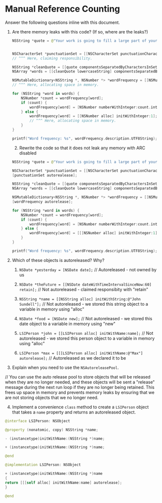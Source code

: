 # Manual Reference Counting

Answer the following questions inline with this document.

1. Are there memory leaks with this code? (If so, where are the leaks?)

	```swift
	NSString *quote = @"Your work is going to fill a large part of your life, and the only way to be truly satisfied is to do what you believe is great work. And the only way to do great work is to love what you do. If you haven't found it yet, keep looking. Don't settle. As with all matters of the heart, you'll know when you find it. - Steve Jobs";
    

	NSCharacterSet *punctuationSet = [[NSCharacterSet punctuationCharacterSet] retain];
    // ^^^ Here, claiming responsibility.

	NSString *cleanQuote = [[quote componentsSeparatedByCharactersInSet:punctuationSet] componentsJoinedByString:@""];
	NSArray *words = [[cleanQuote lowercaseString] componentsSeparatedByString:@" "];

	NSMutableDictionary<NSString *, NSNumber *> *wordFrequency = [[NSMutableDictionary alloc] init];
    // ^^^ Here, allocating space in memory.

	for (NSString *word in words) {
		NSNumber *count = wordFrequency[word];
		if (count) {
			wordFrequency[word] = [NSNumber numberWithInteger:count.integerValue + 1];
		} else {
			wordFrequency[word] = [[NSNumber alloc] initWithInteger:1];
            // ^^^ Here, allocating space in memory.
		}
	}

	printf("Word frequency: %s", wordFrequency.description.UTF8String);
	```

	2. Rewrite the code so that it does not leak any memory with ARC disabled
    
    ```swift
    NSString *quote = @"Your work is going to fill a large part of your life, and the only way to be truly satisfied is to do what you believe is great work. And the only way to do great work is to love what you do. If you haven't found it yet, keep looking. Don't settle. As with all matters of the heart, you'll know when you find it. - Steve Jobs";
    
    NSCharacterSet *punctuationSet = [[NSCharacterSet punctuationCharacterSet] retain];
    [punctuationSet autorealease];

    NSString *cleanQuote = [[quote componentsSeparatedByCharactersInSet:punctuationSet] componentsJoinedByString:@""];
    NSArray *words = [[cleanQuote lowercaseString] componentsSeparatedByString:@" "];

    NSMutableDictionary<NSString *, NSNumber *> *wordFrequency = [[NSMutableDictionary alloc] init];
    [wordFrequency autorelease];

    for (NSString *word in words) {
        NSNumber *count = wordFrequency[word];
        if (count) {
            wordFrequency[word] = [NSNumber numberWithInteger:count.integerValue + 1];
        } else {
            wordFrequency[word] = [[[NSNumber alloc] initWithInteger:1] autorelease];
        }
    }

    printf("Word frequency: %s", wordFrequency.description.UTF8String);
    ```
    

2. Which of these objects is autoreleased?  Why?

	1. `NSDate *yesterday = [NSDate date];`
	// Autoreleased - not owned by us
    
	2. `NSDate *theFuture = [[NSDate dateWithTimeIntervalSinceNow:60] retain];`
    // Not autoreleased - claimed responsibity with "retain"
    
	3. `NSString *name = [[NSString alloc] initWithString:@"John Sundell"];`
    // Not autoreleased - we stored this string object to a variable in memory using "alloc"
	
	4. `NSDate *food = [NSDate new];`
    // Not autoreleased - we stored this date object to a variable in memory using "new"
	
	5. `LSIPerson *john = [[LSIPerson alloc] initWithName:name];`
    // Not autoreleased - we stored this person object to a variable in memory using "alloc"
	
	6. `LSIPerson *max = [[[LSIPerson alloc] initWithName:@"Max"] autorelease];`
    // Autoreleased as we declared it to be

3. Explain when you need to use the `NSAutoreleasePool`.

// You can use the auto release pool to store objects that will be released when they are no longer needed, and these objects will be sent
a "release" message during the next run loop if they are no longer being retained. This frees up space in memory and prevents
memory leaks by ensuring that we are not storing objects that we no longer need.


4. Implement a convenience `class` method to create a `LSIPerson` object that takes a `name` property and returns an autoreleased object.

```swift
@interface LSIPerson: NSObject

@property (nonatomic, copy) NSString *name;

- (instancetype)initWithName:(NSString *)name;

+ (instancetype)initWithName:(NSString *)name;

@end
```
```swift
@implementation LSIPerson: NSObject

+ (instancetype)initWithName:(NSString *)name
{
return [[[self alloc] initWithName:name] autorelease];
}

@end

